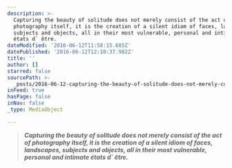 ```yaml
---
description: >-
  Capturing the beauty of solitude does not merely consist of the act of
  photography itself, it is the creation of a silent idiom of faces, landscapes,
  subjects and objects, all in their most vulnerable, personal and intimate
  états d` être.
dateModified: '2016-06-12T11:58:15.685Z'
datePublished: '2016-06-12T12:10:37.982Z'
title: ''
author: []
starred: false
sourcePath: >-
  _posts/2016-06-12-capturing-the-beauty-of-solitude-does-not-merely-consist-of.md
inFeed: true
hasPage: false
inNav: false
_type: MediaObject

---
```

> _**Capturing the beauty of solitude does not merely consist of the act of photography itself, it is the creation of a silent idiom of faces, landscapes, subjects and objects, all in their most vulnerable, personal and intimate états d\` être.**_